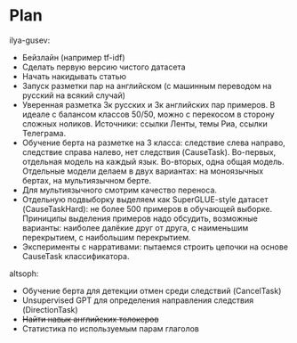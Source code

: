 # Plan

ilya-gusev:
- Бейзлайн (например tf-idf)
- Сделать первую версию чистого датасета
- Начать накидывать статью
- Запуск разметки пар на английском (с машинным переводом на русский на всякий случай)
- Уверенная разметка 3к русских и 3к английских пар примеров. В идеале с балансом классов 50/50, можно с перекосом в сторону сложных ноликов. Источники: ссылки Ленты, темы Риа, ссылки Телеграма.
- Обучение берта на разметке на 3 класса: следствие слева направо, следствие справа налево, нет следствия (CauseTask). Во-первых, отдельная модель на каждый язык. Во-вторых, одна общая модель. Отдельные модели делаем в двух вариантах: на моноязычных бертах, на мультиязычном берте.
- Для мультиязычного смотрим качество переноса.
- Отдельную подвыборку выделяем как SuperGLUE-style датасет (CauseTaskHard): не более 500 примеров в обучающей выборке. Приниципы выделения примеров надо обсудить, возможные варианты: наиболее далёкие друг от друга, с наименьшим перекрытием, с наибольшим перекрытием. 
- Эксперименты с нарративами: пытаемся строить цепочки на основе CauseTask классификатора.

altsoph:
- Обучение берта для детекции отмен среди следствий (CancelTask)
- Unsupervised GPT для определения направления следствия (DirectionTask)
- ~~Найти навык английских толокеров~~
- Статистика по используемым парам глаголов
